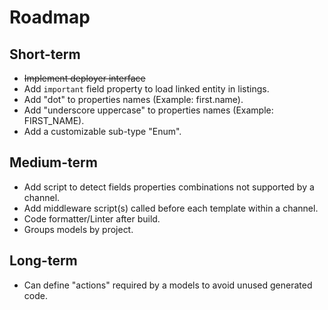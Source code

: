 # Roadmap

## Short-term

- ~~Implement deployer interface~~
- Add `important` field property to load linked entity in listings.
- Add "dot" to properties names (Example: first.name).
- Add "underscore uppercase" to properties names (Example: FIRST_NAME).
- Add a customizable sub-type "Enum".

## Medium-term

- Add script to detect fields properties combinations not supported by a channel.
- Add middleware script(s) called before each template within a channel.
- Code formatter/Linter after build.
- Groups models by project.

## Long-term

- Can define "actions" required by a models to avoid unused generated code.
